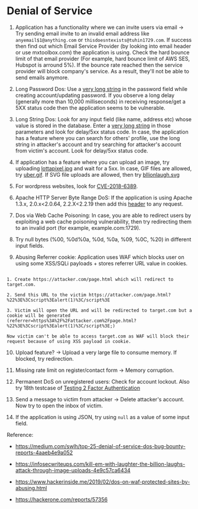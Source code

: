 # Denial of Service

1. Application has a functionality where we can invite users via email &rarr; Try sending email invite to an invalid email address like ```anyemail$1@anything.com``` or ```thisdoesntexists@tuhin1729.com```. If success then find out which Email Service Provider (by looking into email header or use mxtoolbox.com) the application is using. Check the hard bounce limit of that email provider (For example, hard bounce limit of AWS SES, Hubspot is arround 5%). If the bounce rate reached then the service provider will block company's service. As a result, they'll not be able to send emails anymore.

2. Long Password Dos: Use a [very long string](https://github.com/tuhin1729/Bug-Bounty-Methodology/blob/main/payloads/password.txt) in the password field while creating account/updating password. If you observe a long delay (generally more than 10,000 milliseconds) in receiving response/get a 5XX status code then the application seems to be vulnerable. 

3. Long String Dos: Look for any input field (like name, address etc) whose value is stored in the database. Enter a [very long string](https://github.com/tuhin1729/Bug-Bounty-Methodology/blob/main/payloads/password.txt) in those parameters and look for delay/5xx status code. In case, the application has a feature where you can search for others' profile, use the long string in attacker's account and try searching for attacker's account from victim's account. Look for delay/5xx status code.

4. If application has a feature where you can upload an image, try uploading [lottapixel.jpg](https://github.com/tuhin1729/Bug-Bounty-Methodology/blob/main/payloads/lottapixel.jpg) and wait for a 5xx. In case, GIF files are allowed, try [uber.gif](https://github.com/tuhin1729/Bug-Bounty-Methodology/blob/main/payloads/uber.gif). If SVG file uploads are allowed, then try [bllionlaugh.svg](https://github.com/tuhin1729/Bug-Bounty-Methodology/blob/main/payloads/bllionlaugh.svg)

5. For wordpress websites, look for [CVE-2018-6389](https://hackerone.com/reports/752010). 

6. Apache HTTP Server Byte Range DoS: If the application is using Apache 1.3.x, 2.0.x<2.0.64, 2.2.X<2.2.19 then add this [header](https://github.com/tuhin1729/Bug-Bounty-Methodology/blob/main/payloads/apachedos.txt) to any request.

7. Dos via Web Cache Poisoning: In case, you are able to redirect users by exploiting a web cache poisoning vulnerability, then try redirecting them to an invalid port (for example, example.com:1729). 

8. Try null bytes (%00, %0d%0a, %0d, %0a, %09, %0C, %20) in different input fields.

9. Abusing Referrer cookie: Application uses WAF which blocks user on using some XSS/SQLi payloads + stores referrer URL value in cookies.

```

1. Create https://attacker.com/page.html which will redirect to target.com.

2. Send this URL to the victim https://attacker.com/page.html?%22%3E%3Cscript%3Ealert(1)%3C/script%3E

3. Victim will open the URL and will be redirected to target.com but a cookie will be generated (referrer=https%3A%2F%2Fattacker.com%2Fpage.html?%22%3E%3Cscript%3Ealert(1)%3C/script%3E;)

Now victim can't be able to access target.com as WAF will block their request because of using XSS payload in cookie.

```

10. Upload feature? &rarr; Upload a very large file to consume memory. If blocked, try redirection.

11. Missing rate limit on register/contact form &rarr; Memory corruption.

12. Permanent DoS on unregistered users: Check for account lockout. Also try 18th testcase of [Testing 2 Factor Authentication](https://github.com/tuhin1729/Bug-Bounty-Methodology/blob/main/2FA.md)

13. Send a message to victim from attacker &rarr; Delete attacker's account. Now try to open the inbox of victim.

14. If the application is using JSON, try using ```null``` as a value of some input field.

Reference:

- https://medium.com/swlh/top-25-denial-of-service-dos-bug-bounty-reports-4aaeb4e9a052

- https://infosecwriteups.com/kill-em-with-laughter-the-billion-laughs-attack-through-image-uploads-4e9c57ca6434

- https://www.hackerinside.me/2019/02/dos-on-waf-protected-sites-by-abusing.html

- https://hackerone.com/reports/57356 
